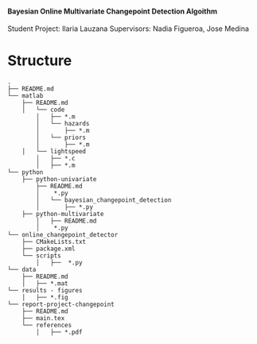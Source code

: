 #### Bayesian Online Multivariate Changepoint Detection Algoithm 
Student Project: Ilaria Lauzana
Supervisors: Nadia Figueroa, Jose Medina

# Structure

```
.
├── README.md
└── matlab
    ├── README.md
    │   └── code
        │   ├── *.m
        │   └── hazards
        │       ├── *.m
        │   └── priors
        │       ├── *.m
    │   └── lightspeed
        │   ├── *.c
        │   ├── *.m
└── python
    ├── python-univariate
        ├── README.md
        │    *.py 
        │   └── bayesian_changepoint_detection
        │       ├── *.py
    ├── python-multivariate
        │   ├── README.md
        │    *.py
└── online_changepoint_detector
    ├── CMakeLists.txt
    ├── package.xml
    └── scripts
        │   ├──  *.py    
└── data
    ├── README.md
    │   ├── *.mat
└── results - figures
    │   ├── *.fig
└── report-project-changepoint
    ├── README.md
    ├── main.tex
    └── references
        │   ├── *.pdf
```

